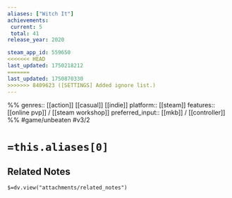 ```yaml
---
aliases: ["Witch It"]
achievements:
 current: 5
 total: 41
release_year: 2020

steam_app_id: 559650
<<<<<<< HEAD
last_updated: 1750218212
=======
last_updated: 1750870330
>>>>>>> 8409623 ([SETTINGS] Added ignore list.)
---
```

%%
genres:: [[action]] [[casual]] [[indie]]
platform:: [[steam]]
features:: [[online pvp]] / [[steam workshop]]
preferred_input:: [[mkb]] / [[controller]]
%%
#game/unbeaten
#v3/2

# `=this.aliases[0]`
## Related Notes
`$=dv.view("attachments/related_notes")`
